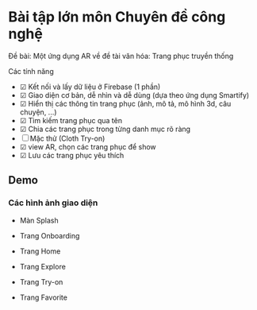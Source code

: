 # Bài tập lớn môn Chuyên đề công nghệ

Đề bài: Một ứng dụng AR về đề tài văn hóa: Trang phục truyền thống

Các tính năng
- &#9745; Kết nối và lấy dữ liệu ở Firebase (1 phần)
- &#9745; Giao diện cơ bản, dễ nhìn và dễ dùng (dựa theo ứng dụng Smartify)
- &#9745; Hiển thị các thông tin trang phục (ảnh, mô tả, mô hình 3d, câu chuyện, ...)
- &#9745; Tìm kiếm trang phục qua tên
- &#9745; Chia các trang phục trong từng danh mục rõ ràng
- &#9744; Mặc thử (Cloth Try-on)
- &#9745; view AR, chọn các trang phục để show
- &#9745; Lưu các trang phục yêu thích

## Demo

### Các hình ảnh giao diện

- Màn Splash

- Trang Onboarding

- Trang Home

- Trang Explore

- Trang Try-on

- Trang Favorite

